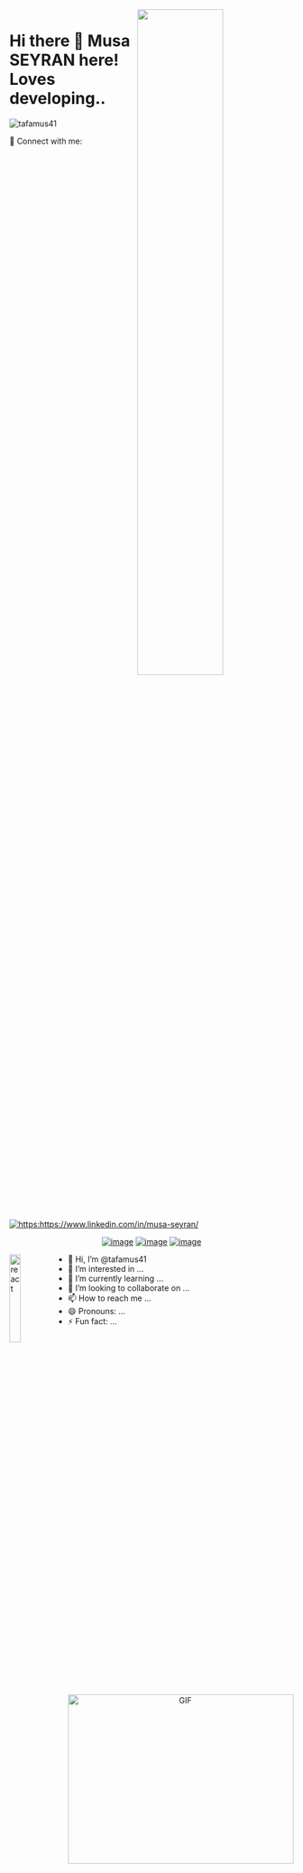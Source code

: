 
<img src="https://github-readme-stats.vercel.app/api?username=tafamus41&show_icons=true&theme=tokyonight" align='right' width="55%">

# Hi there 👋 Musa SEYRAN here! Loves developing..
<p align="left"> <img src="https://komarev.com/ghpvc/?username=tafamus41" alt="tafamus41" /> </p>
📩 Connect with me:
<br>
<a href="https://www.linkedin.com/in/musa-seyran/" target="_blank">
    <img src="https://img.shields.io/badge/%20-linkedin-0072b1" alt="https:https://www.linkedin.com/in/musa-seyran/">
</a>
<div align="center">

[![image](https://img.shields.io/badge/LinkedIn-0077B5?style=for-the-badge&logo=linkedin&logoColor=white)](https://www.linkedin.com/in/nurdoganbahadir/)
[![image](https://img.shields.io/badge/Gmail-D14836?style=for-the-badge&logo=gmail&logoColor=white)](mailto:nurdoganbahadirr@gmail.com)
[![image](https://img.shields.io/badge/medium-000000.svg?style=for-the-badge&logo=medium&logoColor=white)](https://medium.com/@nurdoganbahadir)

</div>
<a>
<img src="https://cdn.freelogovectors.net/wp-content/uploads/2018/12/react_logo.png" align='left' width="20%" alt="react">
</a>    
<a target="_blank" align="center">
  <img align="right" top="500" height="300" width="400" alt="GIF" src="https://media.giphy.com/media/SWoSkN6DxTszqIKEqv/giphy.gif">
</a>















- 👋 Hi, I’m @tafamus41
- 👀 I’m interested in ...
- 🌱 I’m currently learning ...
- 💞️ I’m looking to collaborate on ...
- 📫 How to reach me ...
- 😄 Pronouns: ...
- ⚡ Fun fact: ...

<!---
tafamus41/tafamus41 is a ✨ special ✨ repository because its `README.md` (this file) appears on your GitHub profile.
You can click the Preview link to take a look at your changes.
--->
